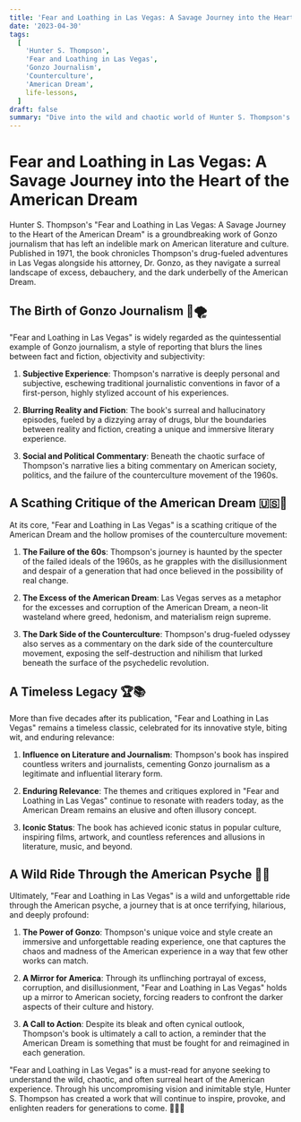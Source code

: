 ```yaml
---
title: 'Fear and Loathing in Las Vegas: A Savage Journey into the Heart of the American Dream'
date: '2023-04-30'
tags:
  [
    'Hunter S. Thompson',
    'Fear and Loathing in Las Vegas',
    'Gonzo Journalism',
    'Counterculture',
    'American Dream',
    life-lessons,
  ]
draft: false
summary: "Dive into the wild and chaotic world of Hunter S. Thompson's 'Fear and Loathing in Las Vegas,' a seminal work of Gonzo journalism that takes readers on a surreal and drug-fueled journey through the heart of the American Dream. Discover the book's enduring legacy and its scathing critique of American culture and society."
---
```


# Fear and Loathing in Las Vegas: A Savage Journey into the Heart of the American Dream

Hunter S. Thompson's "Fear and Loathing in Las Vegas: A Savage Journey to the Heart of the American Dream" is a groundbreaking work of Gonzo journalism that has left an indelible mark on American literature and culture. Published in 1971, the book chronicles Thompson's drug-fueled adventures in Las Vegas alongside his attorney, Dr. Gonzo, as they navigate a surreal landscape of excess, debauchery, and the dark underbelly of the American Dream.

## The Birth of Gonzo Journalism 📝🌪️

"Fear and Loathing in Las Vegas" is widely regarded as the quintessential example of Gonzo journalism, a style of reporting that blurs the lines between fact and fiction, objectivity and subjectivity:

1. **Subjective Experience**: Thompson's narrative is deeply personal and subjective, eschewing traditional journalistic conventions in favor of a first-person, highly stylized account of his experiences.

2. **Blurring Reality and Fiction**: The book's surreal and hallucinatory episodes, fueled by a dizzying array of drugs, blur the boundaries between reality and fiction, creating a unique and immersive literary experience.

3. **Social and Political Commentary**: Beneath the chaotic surface of Thompson's narrative lies a biting commentary on American society, politics, and the failure of the counterculture movement of the 1960s.

## A Scathing Critique of the American Dream 🇺🇸💭

At its core, "Fear and Loathing in Las Vegas" is a scathing critique of the American Dream and the hollow promises of the counterculture movement:

1. **The Failure of the 60s**: Thompson's journey is haunted by the specter of the failed ideals of the 1960s, as he grapples with the disillusionment and despair of a generation that had once believed in the possibility of real change.

2. **The Excess of the American Dream**: Las Vegas serves as a metaphor for the excesses and corruption of the American Dream, a neon-lit wasteland where greed, hedonism, and materialism reign supreme.

3. **The Dark Side of the Counterculture**: Thompson's drug-fueled odyssey also serves as a commentary on the dark side of the counterculture movement, exposing the self-destruction and nihilism that lurked beneath the surface of the psychedelic revolution.

## A Timeless Legacy 🏆📚

More than five decades after its publication, "Fear and Loathing in Las Vegas" remains a timeless classic, celebrated for its innovative style, biting wit, and enduring relevance:

1. **Influence on Literature and Journalism**: Thompson's book has inspired countless writers and journalists, cementing Gonzo journalism as a legitimate and influential literary form.

2. **Enduring Relevance**: The themes and critiques explored in "Fear and Loathing in Las Vegas" continue to resonate with readers today, as the American Dream remains an elusive and often illusory concept.

3. **Iconic Status**: The book has achieved iconic status in popular culture, inspiring films, artwork, and countless references and allusions in literature, music, and beyond.

## A Wild Ride Through the American Psyche 🎢💊

Ultimately, "Fear and Loathing in Las Vegas" is a wild and unforgettable ride through the American psyche, a journey that is at once terrifying, hilarious, and deeply profound:

1. **The Power of Gonzo**: Thompson's unique voice and style create an immersive and unforgettable reading experience, one that captures the chaos and madness of the American experience in a way that few other works can match.

2. **A Mirror for America**: Through its unflinching portrayal of excess, corruption, and disillusionment, "Fear and Loathing in Las Vegas" holds up a mirror to American society, forcing readers to confront the darker aspects of their culture and history.

3. **A Call to Action**: Despite its bleak and often cynical outlook, Thompson's book is ultimately a call to action, a reminder that the American Dream is something that must be fought for and reimagined in each generation.

"Fear and Loathing in Las Vegas" is a must-read for anyone seeking to understand the wild, chaotic, and often surreal heart of the American experience. Through his uncompromising vision and inimitable style, Hunter S. Thompson has created a work that will continue to inspire, provoke, and enlighten readers for generations to come. 🌟🇺🇸
